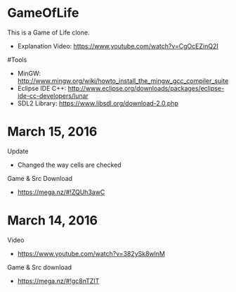 # GameOfLife
This is a Game of Life clone.
- Explanation Video: https://www.youtube.com/watch?v=CgOcEZinQ2I

#Tools
- MinGW: http://www.mingw.org/wiki/howto_install_the_mingw_gcc_compiler_suite
- Eclipse IDE C++: http://www.eclipse.org/downloads/packages/eclipse-ide-cc-developers/lunar
- SDL2 Library: https://www.libsdl.org/download-2.0.php




# March 15, 2016
Update
- Changed the way cells are checked

Game & Src Download
- https://mega.nz/#!ZQUh3awC

# March 14, 2016
Video
- https://www.youtube.com/watch?v=382ySk8wlnM

Game & Src download
- https://mega.nz/#!gc8nTZIT

